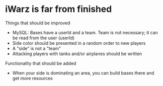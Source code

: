 # iWarz is far from finished

Things that should be improved
- MySQL: Bases have a userId and a team. Team is not necessary; it can be read from the user (userId)
- Side color should be presented in a random order to new players
- A "side" is not a "team"
- Attacking players with tanks and/or airplanes should be written

Functionality that should be added
- When your side is dominating an area, you can build bases there and get more resources
